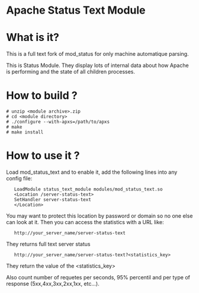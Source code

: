 Apache Status Text Module
=========================

# What is it?

   This is a full text fork of mod_status for only machine automatique parsing.

   This is Status Module.  They display lots of internal data about how Apache is
   performing and the state of all children processes.

# How to build ? #

```
# unzip <module archive>.zip
# cd <module directory>
# ./configure --with-apxs=/path/to/apxs
# make
# make install
```

# How to use it ?

   Load mod_status_text and to enable it, add the following lines into any config file:

```
   LoadModule status_text_module modules/mod_status_text.so
   <Location /server-status-text>
   SetHandler server-status-text
   </Location>
```

   You may want to protect this location by password or domain so no one
   else can look at it.  Then you can access the statistics with a URL like:

```
   http://your_server_name/server-status-text
```

   They returns full text server status

```
   http://your_server_name/server-status-text?<statistics_key>
```

   They return the value of the <statistics_key>
   
   Also count number of requetes per seconds, 95% percentil and per type of response (5xx,4xx,3xx,2xx,1xx, etc...).
   
